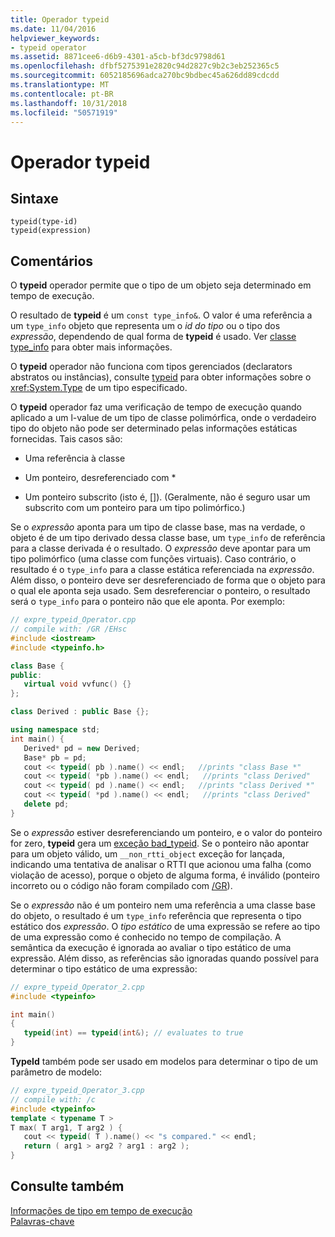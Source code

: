 ```yaml
---
title: Operador typeid
ms.date: 11/04/2016
helpviewer_keywords:
- typeid operator
ms.assetid: 8871cee6-d6b9-4301-a5cb-bf3dc9798d61
ms.openlocfilehash: dfbf5275391e2820c94d2827c9b2c3eb252365c5
ms.sourcegitcommit: 6052185696adca270bc9bdbec45a626dd89cdcdd
ms.translationtype: MT
ms.contentlocale: pt-BR
ms.lasthandoff: 10/31/2018
ms.locfileid: "50571919"
---
```

# <a name="typeid-operator"></a>Operador typeid

## <a name="syntax"></a>Sintaxe

```
typeid(type-id)
typeid(expression)
```

## <a name="remarks"></a>Comentários

O **typeid** operador permite que o tipo de um objeto seja determinado em tempo de execução.

O resultado de **typeid** é um `const type_info&`. O valor é uma referência a um `type_info` objeto que representa um o *id do tipo* ou o tipo dos *expressão*, dependendo de qual forma de **typeid** é usado. Ver [classe type_info](../cpp/type-info-class.md) para obter mais informações.

O **typeid** operador não funciona com tipos gerenciados (declarators abstratos ou instâncias), consulte [typeid](../windows/typeid-cpp-component-extensions.md) para obter informações sobre o <xref:System.Type> de um tipo especificado.

O **typeid** operador faz uma verificação de tempo de execução quando aplicado a um l-value de um tipo de classe polimórfica, onde o verdadeiro tipo do objeto não pode ser determinado pelas informações estáticas fornecidas. Tais casos são:

- Uma referência à classe

- Um ponteiro, desreferenciado com \*

- Um ponteiro subscrito (isto é, []). (Geralmente, não é seguro usar um subscrito com um ponteiro para um tipo polimórfico.)

Se o *expressão* aponta para um tipo de classe base, mas na verdade, o objeto é de um tipo derivado dessa classe base, um `type_info` de referência para a classe derivada é o resultado. O *expressão* deve apontar para um tipo polimórfico (uma classe com funções virtuais). Caso contrário, o resultado é o `type_info` para a classe estática referenciada na *expressão*. Além disso, o ponteiro deve ser desreferenciado de forma que o objeto para o qual ele aponta seja usado. Sem desreferenciar o ponteiro, o resultado será o `type_info` para o ponteiro não que ele aponta. Por exemplo:

```cpp
// expre_typeid_Operator.cpp
// compile with: /GR /EHsc
#include <iostream>
#include <typeinfo.h>

class Base {
public:
   virtual void vvfunc() {}
};

class Derived : public Base {};

using namespace std;
int main() {
   Derived* pd = new Derived;
   Base* pb = pd;
   cout << typeid( pb ).name() << endl;   //prints "class Base *"
   cout << typeid( *pb ).name() << endl;   //prints "class Derived"
   cout << typeid( pd ).name() << endl;   //prints "class Derived *"
   cout << typeid( *pd ).name() << endl;   //prints "class Derived"
   delete pd;
}
```

Se o *expressão* estiver desreferenciando um ponteiro, e o valor do ponteiro for zero, **typeid** gera um [exceção bad_typeid](../cpp/bad-typeid-exception.md). Se o ponteiro não apontar para um objeto válido, um `__non_rtti_object` exceção for lançada, indicando uma tentativa de analisar o RTTI que acionou uma falha (como violação de acesso), porque o objeto de alguma forma, é inválido (ponteiro incorreto ou o código não foram compilado com [/GR](../build/reference/gr-enable-run-time-type-information.md)).

Se o *expressão* não é um ponteiro nem uma referência a uma classe base do objeto, o resultado é um `type_info` referência que representa o tipo estático dos *expressão*. O *tipo estático* de uma expressão se refere ao tipo de uma expressão como é conhecido no tempo de compilação. A semântica da execução é ignorada ao avaliar o tipo estático de uma expressão. Além disso, as referências são ignoradas quando possível para determinar o tipo estático de uma expressão:

```cpp
// expre_typeid_Operator_2.cpp
#include <typeinfo>

int main()
{
   typeid(int) == typeid(int&); // evaluates to true
}
```

**TypeId** também pode ser usado em modelos para determinar o tipo de um parâmetro de modelo:

```cpp
// expre_typeid_Operator_3.cpp
// compile with: /c
#include <typeinfo>
template < typename T >
T max( T arg1, T arg2 ) {
   cout << typeid( T ).name() << "s compared." << endl;
   return ( arg1 > arg2 ? arg1 : arg2 );
}
```

## <a name="see-also"></a>Consulte também

[Informações de tipo em tempo de execução](../cpp/run-time-type-information.md)<br/>
[Palavras-chave](../cpp/keywords-cpp.md)